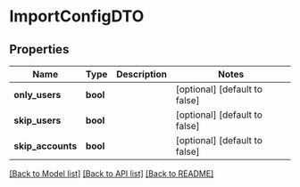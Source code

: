 # ImportConfigDTO

## Properties
Name | Type | Description | Notes
------------ | ------------- | ------------- | -------------
**only_users** | **bool** |  | [optional] [default to false]
**skip_users** | **bool** |  | [optional] [default to false]
**skip_accounts** | **bool** |  | [optional] [default to false]

[[Back to Model list]](../README.md#documentation-for-models) [[Back to API list]](../README.md#documentation-for-api-endpoints) [[Back to README]](../README.md)

